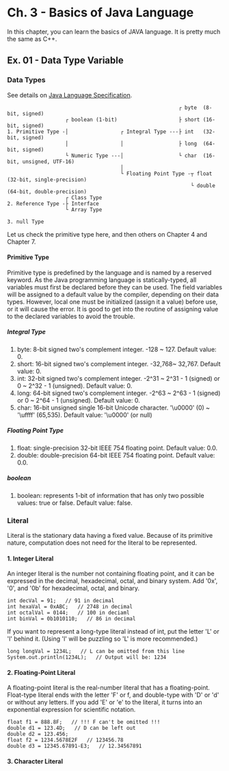 # Ch. 3 - Basics of Java Language
In this chapter, you can learn the basics of JAVA language. It is pretty much the same as C++.

## Ex. 01 - Data Type Variable
### Data Types
See details on [Java Language Specification](https://docs.oracle.com/javase/specs/jls/se8/html/jls-4.html#jls-ClassOrInterfaceType).

                                                            ┌ byte  (8-bit, signed)
                       ┌ boolean (1-bit)                    ├ short (16-bit, signed)
    1. Primitive Type -│                 ┌ Integral Type ---├ int   (32-bit, signed)
                       │                 │                  ├ long  (64-bit, signed)
                       └ Numeric Type ---│                  └ char  (16-bit, unsigned, UTF-16)
                                         │
                                         └ Floating Point Type -┬ float  (32-bit, single-precision)
                                                                └ double (64-bit, double-precision)
                       ┌ Class Type
    2. Reference Type -├ Interface
                       └ Array Type
                      
    3. null Type
Let us check the primitive type here, and then others on Chapter 4 and Chapter 7.
#### Primitive Type
Primitive type is predefined by the language and is named by a reserved keyword. As the Java programming language is statically-typed, all variables must first be declared before they can be used. The field variables will be assigned to a default value by the compiler, depending on their data types. However, local one must be initialized (assign it a value) before use, or it will cause the error. It is good to get into the routine of assigning value to the declared variables to avoid the trouble.
##### Integral Type
1) byte: 8-bit signed two's complement integer. -128 ~ 127. Default value: 0.
2) short: 16-bit signed two's complement integer. -32,768~ 32,767. Default value: 0.
3) int: 32-bit signed two's complement integer. -2^31 ~ 2^31 - 1 (signed) or 0 ~ 2^32 - 1 (unsigned). Default value: 0.
4) long: 64-bit signed two's complement integer. -2^63 ~ 2^63 - 1 (signed) or 0 ~ 2^64 - 1 (unsigned). Default value: 0.
5) char: 16-bit unsigned single 16-bit Unicode character. '\u0000' (0) ~ '\uffff' (65,535). Default value: '\u0000' (or null)
##### Floating Point Type
1) float: single-precision 32-bit IEEE 754 floating point. Default value: 0.0.
2) double: double-precision 64-bit IEEE 754 floating point. Default value: 0.0.
##### boolean
1) boolean: represents 1-bit of information that has only two possible values: true or false. Default value: false.
### Literal
Literal is the stationary data having a fixed value. Because of its primitive nature, computation does not need for the literal to be represented.
#### 1. Integer Literal
An integer literal is the number not containing floating point, and it can be expressed in the decimal, hexadecimal, octal, and binary system. Add '0x', '0', and '0b' for hexadecimal, octal, and binary.

    int decVal = 91;   // 91 in decimal
    int hexaVal = 0xABC;   // 2748 in decimal
    int octalVal = 0144;   // 100 in deciaml
    int binVal = 0b1010110;   // 86 in decimal
If you want to represent a long-type literal instead of int, put the letter 'L' or 'l' behind it. (Using 'l' will be puzzling so 'L' is more recommended.)

    long longVal = 1234L;   // L can be omitted from this line
    System.out.println(1234L);   // Output will be: 1234
#### 2. Floating-Point Literal
A floating-point literal is the real-number literal that has a floating-point. Float-type literal ends with the letter 'F' or f, and double-type with 'D' or 'd' or without any letters. If you add 'E' or 'e' to the literal, it turns into an exponential expression for scientific notation.

    float f1 = 888.8F;   // !!! F can't be omitted !!!
    double d1 = 123.4D;   // D can be left out
    double d2 = 123.456;
    float f2 = 1234.5678E2F   // 123456.78
    double d3 = 12345.67891-E3;   // 12.34567891
    
#### 3. Character Literal

